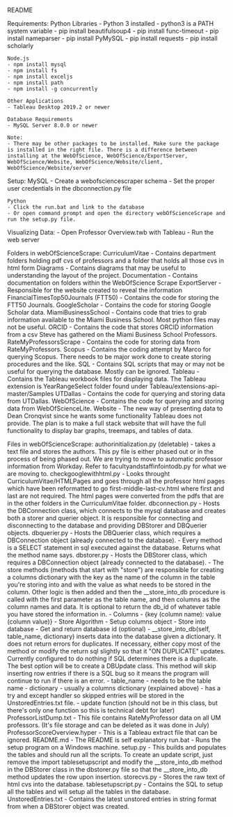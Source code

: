 README

Requirements:
	Python Libraries
	- Python 3 installed
	- python3 is a PATH system variable
	- pip install beautifulsoup4
	- pip install func-timeout
	- pip install nameparser
	- pip install PyMySQL
	- pip install requests
	- pip install scholarly

	Node.js
	- npm install mysql
	- npm install fs
	- npm install exceljs
	- npm install path
	- npm install -g concurrently

	Other Applications
	- Tableau Desktop 2019.2 or newer

	Database Requirements
	- MySQL Server 8.0.0 or newer

	Note:
	- There may be other packages to be installed. Make sure the package is installed in the right file. There is a difference between installing at the WebOfScience, WebOfScience/ExportServer, WebOfScience/Website, WebOfScience/Website/client, WebOfScience/Website/server

Setup:
	MySQL
	- Create a webofsciencescraper schema
	- Set the proper user credentials in the dbconnection.py file

	Python
	- Click the run.bat and link to the database
	- Or open command prompt and open the directory webOfScienceScrape and run the setup.py file.

Visualizing Data:
	- Open Professor Overview.twb with Tableau
	- Run the web server 

Folders in webOfScienceScrape:
	CurriculumVitae 
		- Contains department folders holding pdf cvs of professors and a folder that holds all those cvs in html form
	Diagrams
		- Contains diagrams that may be useful to understanding the layout of the project.
	Documentation
		- Contains documentation on folders within the WebOfScience Scrape
	ExportServer
		- Responsible for the website created to reveal the information
	FinancialTimesTop50Journals (FTT50)
		- Contains the code for storing the FTT50 Journals. 
	GoogleScholar
		- Contains the code for storing Google Scholar data.
	MiamiBusinessSchool
		- Contains code that tries to grab information available to the Miami Business School. Most python files may not be useful.
	ORCID
		- Contains the code that stores ORCID information from a csv Steve has gathered on the Miami Business School Professors.
	RateMyProfessorsScrape
		- Contains the code for storing data from RateMyProfessors.
	Scopus
		- Contains the coding attempt by Marco for querying Scopus. There needs to be major work done to create storing procedures and the like.
	SQL
		- Contains SQL scripts that may or may not be useful for querying the database. Mostly can be ignored.
	Tableau
		- Contains the Tableau workbook files for displaying data. The Tableau extension is YearRangeSelect folder found under Tableau/extensions-api-master/Samples
	UTDallas
		- Contains the code for querying and storing data from UTDallas.
	WebOfScience
		- Contains the code for querying and storing data from WebOfScienceLite.
	Website
		- The new way of presenting data to Dean Cronqvist since he wants some functionality Tableau does not provide. The plan is to make a full stack website that will have the full functionality to display bar graphs, treemaps, and tables of data.

Files in webOfScienceScrape:
	authorinitialization.py (deletable)
		- takes a text file and stores the authors. This py file is either phased out or in the process of being phased out. We are trying to move to automatic professor information from Workday. Refer to facultyandstaffinfointodb.py for what we are moving to. 
	checkgooglewithhtml.py
		- Looks throught CurriculumVitae/HTMLPages and goes through all the professor html pages which have been reformatted to go first-middle-last-cv.html where first and last are not required. The html pages were converted from the pdfs that are in the other folders in the CurriculumVitae folder.
	dbconnection.py
		- Hosts the DBConnection class, which connects to the mysql database and creates both a storer and querier object. It is responsible for connecting and disconnecting to the database and providing DBStorer and DBQuerier objects.
	dbquerier.py
		- Hosts the DBQuerier class, which requires a DBConnection object (already connected to the database).
		- Every method is a SELECT statement in sql executed against the database. Returns what the method name says.
	dbstorer.py
		- Hosts the DBStorer class, which requires a DBConnection object (already connected to the database). 
		- The store methods (methods that start with "store") are responsible for creating a columns dictionary with the key as the name of the column in the table you're storing into and with the value as what needs to be stored in the column. Other logic is then added and then the __store_into_db procedure is called with the first parameter as the table name, and then columns as the column names and data. It is optional to return the db_id of whatever table you have stored the information in.
			- Columns - {key (column name): value (column value)}
			- Store Algorithm
				- Setup columns object
				- Store into database
				- Get and return database id (optional)
		- __store_into_db(self, table_name, dictionary) inserts data into the database given a dictionary. It does not return errors for duplicates. If necessary, either copy most of the method or modify the return sql slightly so that it "ON DUPLICATE" updates. Currently configured to do nothing if SQL determines there is a duplicate. The best option will be to create a DBUpdate class. This method will skip inserting row entries if there is a SQL bug so it means the program will continue to run if there is an error.
			- table_name - needs to be the table name
			- dictionary - usually a columns dictionary (explained above)
			- has a try and except handler so skipped entries will be stored in the UnstoredEntries.txt file.
		- update function (should not be in this class, but there's only one function so this is technical debt for later)
	ProfessorListDump.txt
		- This file contains RateMyProfessor data on all UM professors. (It's file storage and can be deleted as it was done in July)
	ProfessorScoreOverview.hyper
		- This is a Tableau extract file that can be ignored.
	README.md
		- The README is self explanatory
	run.bat
		- Runs the setup program on a Windows machine.
	setup.py
		- This builds and populates the tables and should run all the scripts. To create an update script, just remove the import tablesetupscript and modify the __store_into_db method in the DBStorer class in the dbstorer.py file so that the __store_into_db method updates the row upon insertion.
	storecvs.py
		- Stores the raw text of html cvs into the database.
	tablesetupscript.py
		- Contains the SQL to setup all the tables and will setup all the tables in the database.
	UnstoredEntries.txt
		- Contains the latest unstored entries in string format from when a DBStorer object was created.